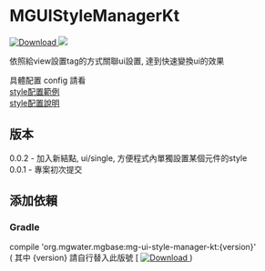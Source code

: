 # MGUIStyleManagerKt
[ ![Download](https://api.bintray.com/packages/water/mgbase/mg-ui-style-manager-kt/images/download.svg) ](https://bintray.com/water/mgbase/mg-ui-style-manager-kt/_latestVersion) 
![](https://img.shields.io/badge/language-kotlin-orange.svg)  

依照給view設置tag的方式關聯ui設置, 達到快速變換ui的效果  

具體配置 config 請看  
[style配置範例](https://github.com/MagicalWater/MGUIStyleManagerKt/blob/master/MGUIStyleManagerKtDemo/mg-ui-style-manager-kt/src/main/res/raw/style_config_demo.txt)  
[style配置說明](https://github.com/MagicalWater/MGUIStyleManagerKt/blob/master/MGUIStyleManagerKtDemo/mg-ui-style-manager-kt/src/main/res/raw/style_config_description.txt)  

## 版本  
0.0.2 - 加入新結點, ui/single, 方便程式內單獨設置某個元件的style  
0.0.1 - 專案初次提交  

## 添加依賴  

### Gradle  
compile 'org.mgwater.mgbase:mg-ui-style-manager-kt:{version}'  
( 其中 {version} 請自行替入此版號 [ [ ![Download](https://api.bintray.com/packages/water/mgbase/mg-ui-style-manager-kt/images/download.svg) ](https://bintray.com/water/mgbase/mg-ui-style-manager-kt/_latestVersion) )

